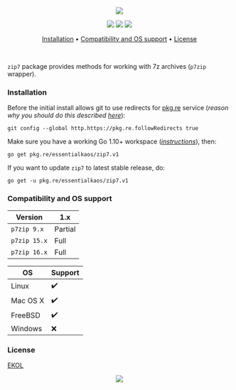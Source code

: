 <p align="center"><a href="#readme"><img src="https://gh.kaos.st/go-zip7.svg"/></a></p>

<p align="center">
  <a href="https://godoc.org/pkg.re/essentialkaos/zip7.v1"><img src="https://godoc.org/pkg.re/essentialkaos/zip7.v1?status.svg"></a>
  <a href="https://goreportcard.com/report/github.com/essentialkaos/zip7"><img src="https://goreportcard.com/badge/github.com/essentialkaos/zip7"></a>
  <a href="https://essentialkaos.com/ekol"><img src="https://gh.kaos.st/ekol.svg"></a>
</p>

<p align="center"><a href="#installation">Installation</a> • <a href="#compatibility-and-os-support">Compatibility and OS support</a> • <a href="#license">License</a></p>

<br/>

`zip7` package provides methods for working with 7z archives (`p7zip` wrapper).

### Installation

Before the initial install allows git to use redirects for [pkg.re](https://github.com/essentialkaos/pkgre) service (_reason why you should do this described [here](https://github.com/essentialkaos/pkgre#git-support)_):

```
git config --global http.https://pkg.re.followRedirects true
```

Make sure you have a working Go 1.10+ workspace (_[instructions](https://golang.org/doc/install)_), then:

```
go get pkg.re/essentialkaos/zip7.v1
```

If you want to update `zip7` to latest stable release, do:

```
go get -u pkg.re/essentialkaos/zip7.v1
```

### Compatibility and OS support

|      Version |     1.x |
|--------------|---------|
|  `p7zip 9.x` | Partial |
| `p7zip 15.x` |    Full |
| `p7zip 16.x` |    Full |

| OS       | Support            |
|----------|--------------------|
| Linux    | :heavy_check_mark: |
| Mac OS X | :heavy_check_mark: |
| FreeBSD  | :heavy_check_mark: |
| Windows  | :x:                |

### License

[EKOL](https://essentialkaos.com/ekol)

<p align="center"><a href="https://essentialkaos.com"><img src="https://gh.kaos.st/ekgh.svg"/></a></p>
